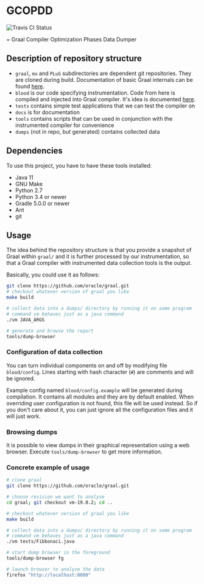 # GCOPDD

![Travis CI Status](https://travis-ci.org/vakabus/gcopdd.svg?branch=master)

= Graal Compiler Optimization Phases Data Dumper

## Description of repository structure

* `graal`, `mx` and `PLuG` subdirectories are dependent git repositories. They are cloned during build. Documentation of basic Graal internals can be found [here](docs/graal_internals.md).
* `blood` is our code specifying instrumentation. Code from here is compiled and injected into Graal compiler. It's idea is documented [here](docs/blood.md).
* `tests` contains simple test applications that we can test the compiler on
* `docs` is for documentation
* `tools` contains scripts that can be used in conjunction with the instrumented compiler for convenience
* `dumps` (not in repo, but generated) contains collected data

## Dependencies

To use this project, you have to have these tools installed:

* Java 11
* GNU Make
* Python 2.7
* Python 3.4 or newer
* Gradle 5.0.0 or newer
* Ant
* git

## Usage

The idea behind the repository structure is that you provide a snapshot of Graal within `graal/` and it is further processed by our instrumentation, so that a Graal compiler with instrumented data collection tools is the output.

Basically, you could use it as follows:
```sh
git clone https://github.com/oracle/graal.git
# checkout whatever version of graal you like
make build

# collect data into a dumps/ directory by running it on some program
# command vm behaves just as a java command
./vm JAVA_ARGS

# generate and browse the report
tools/dump-browser
```

### Configuration of data collection

You can turn individual components on and off by modifying file `blood/config`. Lines starting with hash character (`#`) are comments and will be ignored.

Example config named `blood/config.example` will be generated during compilation. It contains all modules and they are by default enabled. When overriding user configuration is not found, this file will be used instead. So if you don't care about it, you can just ignore all the configuration files and it will just work.

### Browsing dumps

It is possible to view dumps in their graphical representation using a web browser.
Execute `tools/dump-browser` to get more information.

### Concrete example of usage

```sh
# clone graal
git clone https://github.com/oracle/graal.git

# choose revision we want to analyse
cd graal; git checkout vm-19.0.2; cd ..

# checkout whatever version of graal you like
make build

# collect data into a dumps/ directory by running it on some program
# command vm behaves just as a java command
./vm tests/Fibbonaci.java

# start dump browser in the foreground
tools/dump-browser fg

# launch browser to analyze the data
firefox "http://localhost:8080"
```
